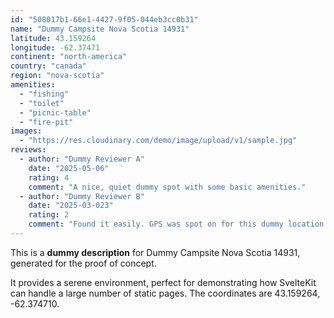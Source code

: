 ```yaml
---
id: "508017b1-66e1-4427-9f05-044eb3cc0b31"
name: "Dummy Campsite Nova Scotia 14931"
latitude: 43.159264
longitude: -62.37471
continent: "north-america"
country: "canada"
region: "nova-scotia"
amenities:
  - "fishing"
  - "toilet"
  - "picnic-table"
  - "fire-pit"
images:
  - "https://res.cloudinary.com/demo/image/upload/v1/sample.jpg"
reviews:
  - author: "Dummy Reviewer A"
    date: "2025-05-06"
    rating: 4
    comment: "A nice, quiet dummy spot with some basic amenities."
  - author: "Dummy Reviewer B"
    date: "2025-03-023"
    rating: 2
    comment: "Found it easily. GPS was spot on for this dummy location."
---
```


This is a **dummy description** for Dummy Campsite Nova Scotia 14931, generated for the proof of concept.

It provides a serene environment, perfect for demonstrating how SvelteKit can handle a large number of static pages. The coordinates are 43.159264, -62.374710.
